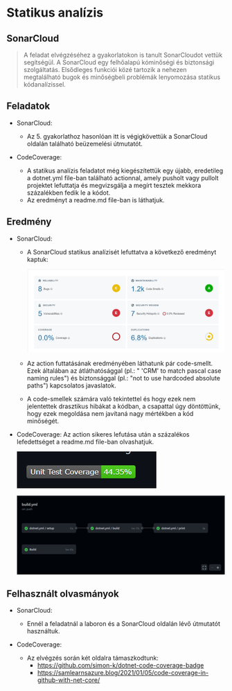 # Statikus analízis

## SonarCloud

>A feladat elvégzéséhez a gyakorlatokon is tanult SonarCloudot vettük segítségül.
>A SonarCloud egy felhőalapú kóminőségi és biztonsági szolgáltatás.
>Elsődleges funkciói közé tartozik a nehezen megtalálható bugok és minőségbeli problémák lenyomozása statikus kódanalízissel.

## Feladatok

- SonarCloud:

  - Az 5. gyakorlathoz hasonlóan itt is végigkövettük a SonarCloud oldalán található beüzemelési útmutatót.

- CodeCoverage:

  - A statikus analízis feladatot még kiegészítettük egy újabb, eredetileg a dotnet.yml file-ban található actionnal, amely pusholt vagy pullolt projektet lefuttatja és megvizsgálja a megírt tesztek mekkora százalékben fedik le a kódot.
  - Az eredményt a readme.md file-ban is láthatjuk.

## Eredmény

- SonarCloud:

  - A SonarCloud statikus analízisét lefuttatva a következő eredményt kaptuk:

    ![StaticAnalysis](./sonar_cloud_pic/SonarCloudAnalysis.png)

  - Az action futtatásának eredményében láthatunk pár code-smellt. Ezek általában az átláthatósággal (pl.: " 'CRM' to match pascal case naming rules") és biztonsággal (pl.: "not to use hardcoded absolute paths") kapcsolatos javaslatok.

  - A code-smellek számára való tekintettel és hogy ezek nem jelentettek drasztikus hibákat a kódban, a csapattal úgy döntöttünk, hogy ezek megoldása nem javítaná nagy mértékben a kód minőségét.

- CodeCoverage:
     Az action sikeres lefutása után a százalékos lefedettséget a readme.md file-ban olvashatjuk.

    ![CodeCoverage](./sonar_cloud_pic/CodeCoverage.png)

    ![ActionResult](./sonar_cloud_pic/Action.png)

## Felhasznált olvasmányok

- SonarCloud:
  - Ennél a feladatnál a laboron és a SonarCloud oldalán lévő útmutatót használtuk.

- CodeCoverage:
  - Az elvégzés során két oldalra támaszkodtunk:
    - <https://github.com/simon-k/dotnet-code-coverage-badge>
    - <https://samlearnsazure.blog/2021/01/05/code-coverage-in-github-with-net-core/>
